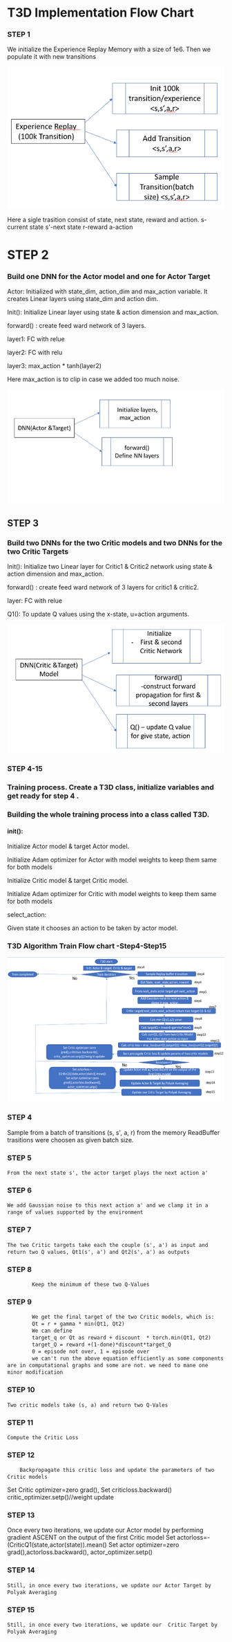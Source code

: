 

#  T3D Implementation Flow Chart



###  

### STEP 1

We initialize the Experience Replay Memory with a size of 1e6. Then we populate it with new transitions

![Step1]( https://raw.githubusercontent.com/thamizhannal/EIP3/master/p2s9_images/s1.png)

Here a sigle trasition consist of state, next state, reward and action.
s-current state
s'-next state
r-reward
a-action



# STEP 2

### Build one DNN for the Actor model and one for Actor Target

Actor: Initialized with state_dim, action_dim and max_action variable. It creates Linear layers using state_dim and action dim.

Init(): Initialize Linear layer using state & action dimension and max_action.

forward() : create feed ward network of 3 layers.

layer1: FC with relue

layer2: FC with relu

layer3: max_action * tanh(layer2)

Here max_action is to clip in case we added too much noise.



![Step2]( https://raw.githubusercontent.com/thamizhannal/EIP3/master/p2s9_images/s2.png )


## 	STEP 3

### Build two DNNs for the two Critic models and two DNNs for the two Critic Targets

Init(): Initialize two Linear layer for Critic1 & Critic2 network using state & action dimension and max_action. 

forward() : create feed ward network of 3 layers for critic1 & critic2.

layer: FC with relue

Q1():  To update Q values using the x-state, u=action arguments.



![Step3]( https://raw.githubusercontent.com/thamizhannal/EIP3/master/p2s9_images/s3.png )

### STEP 4-15

### Training process. Create a T3D class, initialize variables and get ready for step 4 .

### Building the whole training process into a class called T3D.

#### init(): 

Initialize Actor model & target Actor model.

Initialize Adam optimizer for Actor with model weights to keep them same for both models

Initialize Critic model & target Critic model.

Initialize Adam optimizer for Critic  with model weights to keep them same for both models



select_action:

Given state it chooses an action to be taken by actor model.



### T3D Algorithm Train Flow chart -Step4-Step15

<img src="https://raw.githubusercontent.com/thamizhannal/EIP3/master/p2s9_images/s4s15.png" alt="Step4-s15" style="zoom:150%;" />

### STEP 4
Sample from a batch of transitions (s, s', a, r) from the memory
ReadBuffer trasitions were choosen as given batch size.


###  STEP 5

	From the next state s', the actor target plays the next action a'

### STEP 6

	We add Gaussian noise to this next action a' and we clamp it in a range of values supported by the environment

### STEP 7

	The two Critic targets take each the couple (s', a') as input and return two Q values, Qt1(s', a') and Qt2(s', a') as outputs

###  STEP 8

			Keep the minimum of these two Q-Values

### STEP 9 

			We get the final target of the two Critic models, which is:
			Qt = r + gamma * min(Qt1, Qt2)
			We can define 
			target_q or Qt as reward + discount  * torch.min(Qt1, Qt2)
			target_Q = reward +(1-done)*discount*target_Q
			0 = episode not over, 1 = episode over
			we can't run the above equation efficiently as some components are in computational graphs and some are not. we need to mane one minor modification

### STEP 10 

	Two critic models take (s, a) and return two Q-Vales

### STEP 11

	Compute the Critic Loss

### STEP 12

		Backpropagate this critic loss and update the parameters of two Critic models
Set Critic optimizer=zero grad(),
Set criticloss.backward()
critic_optimizer.setp()//weight update

### STEP 13 

Once every two iterations, we update our Actor model by performing gradient ASCENT on the output of the first Critic model
Set actorloss=-(CriticQ1(state,actor(state)).mean()
Set actor optimizer=zero grad(),actorloss.backward(), actor_optimizer.setp()


### STEP 14

	Still, in once every two iterations, we update our Actor Target by Polyak Averaging				

### STEP 15 

	Still, in once every two iterations, we update our  Critic Target by Polyak Averaging
